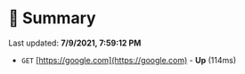 # 📖 Summary
Last updated: **7/9/2021, 7:59:12 PM**

- `GET` [https://google.com](https://google.com) - **Up** (114ms)
